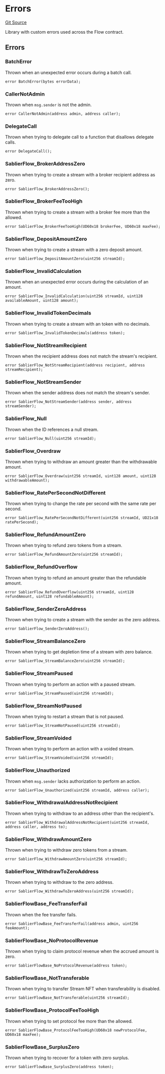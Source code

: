 # Errors

[Git Source](https://github.com/sablier-labs/flow/blob/32ac99c89393009166ca05e9a4e75ac34a442139/src/libraries/Errors.sol)

Library with custom errors used across the Flow contract.

## Errors

### BatchError

Thrown when an unexpected error occurs during a batch call.

```solidity
error BatchError(bytes errorData);
```

### CallerNotAdmin

Thrown when `msg.sender` is not the admin.

```solidity
error CallerNotAdmin(address admin, address caller);
```

### DelegateCall

Thrown when trying to delegate call to a function that disallows delegate calls.

```solidity
error DelegateCall();
```

### SablierFlow_BrokerAddressZero

Thrown when trying to create a stream with a broker recipient address as zero.

```solidity
error SablierFlow_BrokerAddressZero();
```

### SablierFlow_BrokerFeeTooHigh

Thrown when trying to create a stream with a broker fee more than the allowed.

```solidity
error SablierFlow_BrokerFeeTooHigh(UD60x18 brokerFee, UD60x18 maxFee);
```

### SablierFlow_DepositAmountZero

Thrown when trying to create a stream with a zero deposit amount.

```solidity
error SablierFlow_DepositAmountZero(uint256 streamId);
```

### SablierFlow_InvalidCalculation

Thrown when an unexpected error occurs during the calculation of an amount.

```solidity
error SablierFlow_InvalidCalculation(uint256 streamId, uint128 availableAmount, uint128 amount);
```

### SablierFlow_InvalidTokenDecimals

Thrown when trying to create a stream with an token with no decimals.

```solidity
error SablierFlow_InvalidTokenDecimals(address token);
```

### SablierFlow_NotStreamRecipient

Thrown when the recipient address does not match the stream's recipient.

```solidity
error SablierFlow_NotStreamRecipient(address recipient, address streamRecipient);
```

### SablierFlow_NotStreamSender

Thrown when the sender address does not match the stream's sender.

```solidity
error SablierFlow_NotStreamSender(address sender, address streamSender);
```

### SablierFlow_Null

Thrown when the ID references a null stream.

```solidity
error SablierFlow_Null(uint256 streamId);
```

### SablierFlow_Overdraw

Thrown when trying to withdraw an amount greater than the withdrawable amount.

```solidity
error SablierFlow_Overdraw(uint256 streamId, uint128 amount, uint128 withdrawableAmount);
```

### SablierFlow_RatePerSecondNotDifferent

Thrown when trying to change the rate per second with the same rate per second.

```solidity
error SablierFlow_RatePerSecondNotDifferent(uint256 streamId, UD21x18 ratePerSecond);
```

### SablierFlow_RefundAmountZero

Thrown when trying to refund zero tokens from a stream.

```solidity
error SablierFlow_RefundAmountZero(uint256 streamId);
```

### SablierFlow_RefundOverflow

Thrown when trying to refund an amount greater than the refundable amount.

```solidity
error SablierFlow_RefundOverflow(uint256 streamId, uint128 refundAmount, uint128 refundableAmount);
```

### SablierFlow_SenderZeroAddress

Thrown when trying to create a stream with the sender as the zero address.

```solidity
error SablierFlow_SenderZeroAddress();
```

### SablierFlow_StreamBalanceZero

Thrown when trying to get depletion time of a stream with zero balance.

```solidity
error SablierFlow_StreamBalanceZero(uint256 streamId);
```

### SablierFlow_StreamPaused

Thrown when trying to perform an action with a paused stream.

```solidity
error SablierFlow_StreamPaused(uint256 streamId);
```

### SablierFlow_StreamNotPaused

Thrown when trying to restart a stream that is not paused.

```solidity
error SablierFlow_StreamNotPaused(uint256 streamId);
```

### SablierFlow_StreamVoided

Thrown when trying to perform an action with a voided stream.

```solidity
error SablierFlow_StreamVoided(uint256 streamId);
```

### SablierFlow_Unauthorized

Thrown when `msg.sender` lacks authorization to perform an action.

```solidity
error SablierFlow_Unauthorized(uint256 streamId, address caller);
```

### SablierFlow_WithdrawalAddressNotRecipient

Thrown when trying to withdraw to an address other than the recipient's.

```solidity
error SablierFlow_WithdrawalAddressNotRecipient(uint256 streamId, address caller, address to);
```

### SablierFlow_WithdrawAmountZero

Thrown when trying to withdraw zero tokens from a stream.

```solidity
error SablierFlow_WithdrawAmountZero(uint256 streamId);
```

### SablierFlow_WithdrawToZeroAddress

Thrown when trying to withdraw to the zero address.

```solidity
error SablierFlow_WithdrawToZeroAddress(uint256 streamId);
```

### SablierFlowBase_FeeTransferFail

Thrown when the fee transfer fails.

```solidity
error SablierFlowBase_FeeTransferFail(address admin, uint256 feeAmount);
```

### SablierFlowBase_NoProtocolRevenue

Thrown when trying to claim protocol revenue when the accrued amount is zero.

```solidity
error SablierFlowBase_NoProtocolRevenue(address token);
```

### SablierFlowBase_NotTransferable

Thrown when trying to transfer Stream NFT when transferability is disabled.

```solidity
error SablierFlowBase_NotTransferable(uint256 streamId);
```

### SablierFlowBase_ProtocolFeeTooHigh

Thrown when trying to set protocol fee more than the allowed.

```solidity
error SablierFlowBase_ProtocolFeeTooHigh(UD60x18 newProtocolFee, UD60x18 maxFee);
```

### SablierFlowBase_SurplusZero

Thrown when trying to recover for a token with zero surplus.

```solidity
error SablierFlowBase_SurplusZero(address token);
```
